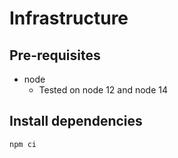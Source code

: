 # Infrastructure 

## Pre-requisites
- node
  - Tested on node 12 and node 14

## Install dependencies

```shell
npm ci
```